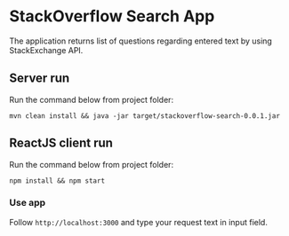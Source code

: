 # StackOverflow Search App

The application returns list of questions regarding entered text by using StackExchange API.


## Server run
Run the command below from project folder: 

`mvn clean install && java -jar target/stackoverflow-search-0.0.1.jar`
 
## ReactJS client run
Run the command below from project folder:
 
 `npm install && npm start`
 
### Use app
 Follow `http://localhost:3000` and type your request text in input field.
